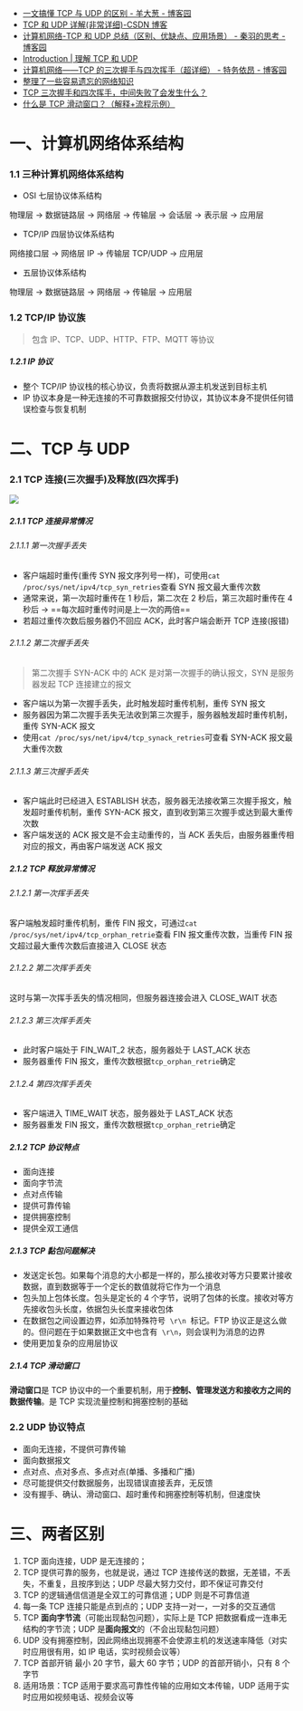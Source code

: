 - [一文搞懂 TCP 与 UDP 的区别 - 羊大葱 - 博客园](https://www.cnblogs.com/lishanyang/p/14889858.html)
- [TCP 和 UDP 详解(非常详细)-CSDN 博客](https://blog.csdn.net/hansionz/article/details/86435127)
- [计算机网络-TCP 和 UDP 总结（区别、优缺点、应用场景） - 秦羽的思考 - 博客园](https://www.cnblogs.com/xuwc/p/14023038.html)
- [Introduction | 理解 TCP 和 UDP](https://jerryc8080.gitbook.io/understand-tcp-and-udp)
- [计算机网络——TCP 的三次握手与四次挥手（超详细） - 特务依昂 - 博客园](https://www.cnblogs.com/tuyang1129/p/12435772.html)
- [整理了一些容易遗忘的网络知识](https://mp.weixin.qq.com/s/dASphKuVL1DhB9-Lhrc89g)
- [TCP 三次握手和四次挥手，中间失败了会发生什么？](https://zhuanlan.zhihu.com/p/557759425)
- [什么是 TCP 滑动窗口？（解释+流程示例）](https://blog.csdn.net/qq_46631497/article/details/137253124)

# 一、计算机网络体系结构

### 1.1 三种计算机网络体系结构

- OSI 七层协议体系结构

物理层 -> 数据链路层 -> 网络层 -> 传输层 -> 会话层 -> 表示层 -> 应用层

- TCP/IP 四层协议体系结构

网络接口层 -> 网络层 IP -> 传输层 TCP/UDP -> 应用层

- 五层协议体系结构

物理层 -> 数据链路层 -> 网络层 -> 传输层 -> 应用层

### 1.2 TCP/IP 协议族

> 包含 IP、TCP、UDP、HTTP、FTP、MQTT 等协议

##### 1.2.1 IP 协议

- 整个 TCP/IP 协议栈的核心协议，负责将数据从源主机发送到目标主机
- IP 协议本身是一种无连接的不可靠数据报交付协议，其协议本身不提供任何错误检查与恢复机制

# 二、TCP 与 UDP

### 2.1 TCP 连接(三次握手)及释放(四次挥手)

![](https://gitee.com/huihut/interview/raw/master/images/TCP-transport-connection-management.png)

##### 2.1.1 TCP 连接异常情况

###### 2.1.1.1 第一次握手丢失

- 客户端超时重传(重传 SYN 报文序列号一样)，可使用`cat /proc/sys/net/ipv4/tcp_syn_retries`查看 SYN 报文最大重传次数
- 通常来说，第一次超时重传在 1 秒后，第二次在 2 秒后，第三次超时重传在 4 秒后 -> ==每次超时重传时间是上一次的两倍==
- 若超过重传次数后服务器仍不回应 ACK，此时客户端会断开 TCP 连接(报错)

###### 2.1.1.2 第二次握手丢失

> 第二次握手 SYN-ACK 中的 ACK 是对第一次握手的确认报文，SYN 是服务器发起 TCP 连接建立的报文

- 客户端以为第一次握手丢失，此时触发超时重传机制，重传 SYN 报文
- 服务器因为第二次握手丢失无法收到第三次握手，服务器触发超时重传机制，重传 SYN-ACK 报文
- 使用`cat /proc/sys/net/ipv4/tcp_synack_retries`可查看 SYN-ACK 报文最大重传次数

###### 2.1.1.3 第三次握手丢失

- 客户端此时已经进入 ESTABLISH 状态，服务器无法接收第三次握手报文，触发超时重传机制，重传 SYN-ACK 报文，直到收到第三次握手或达到最大重传次数
- 客户端发送的 ACK 报文是不会主动重传的，当 ACK 丢失后，由服务器重传相对应的报文，再由客户端发送 ACK 报文

##### 2.1.2 TCP 释放异常情况

###### 2.1.2.1 第一次挥手丢失

客户端触发超时重传机制，重传 FIN 报文，可通过`cat /proc/sys/net/ipv4/tcp_orphan_retrie`查看 FIN 报文重传次数，当重传 FIN 报文超过最大重传次数后直接进入 CLOSE 状态

###### 2.1.2.2 第二次挥手丢失

这时与第一次挥手丢失的情况相同，但服务器连接会进入 CLOSE_WAIT 状态

###### 2.1.2.3 第三次挥手丢失

- 此时客户端处于 FIN_WAIT_2 状态，服务器处于 LAST_ACK 状态
- 服务器重传 FIN 报文，重传次数根据`tcp_orphan_retrie`确定

###### 2.1.2.4 第四次挥手丢失

- 客户端进入 TIME_WAIT 状态，服务器处于 LAST_ACK 状态
- 服务器重发 FIN 报文，重传次数根据`tcp_orphan_retrie`确定

##### 2.1.2 TCP 协议特点

- 面向连接
- 面向字节流
- 点对点传输
- 提供可靠传输
- 提供拥塞控制
- 提供全双工通信

##### 2.1.3 TCP 黏包问题解决

- 发送定长包。如果每个消息的大小都是一样的，那么接收对等方只要累计接收数据，直到数据等于一个定长的数值就将它作为一个消息
- 包头加上包体长度。包头是定长的 4 个字节，说明了包体的长度。接收对等方先接收包头长度，依据包头长度来接收包体
- 在数据包之间设置边界，如添加特殊符号  `\r\n`  标记。FTP 协议正是这么做的。但问题在于如果数据正文中也含有  `\r\n`，则会误判为消息的边界
- 使用更加复杂的应用层协议

##### 2.1.4 TCP 滑动窗口

**滑动窗口**是 TCP 协议中的一个重要机制，用于**控制、管理发送方和接收方之间的数据传输**。是 TCP 实现流量控制和拥塞控制的基础

### 2.2 UDP 协议特点

- 面向无连接，不提供可靠传输
- 面向数据报文
- 点对点、点对多点、多点对点(单播、多播和广播)
- 尽可能提供交付数据服务，出现错误直接丢弃，无反馈
- 没有握手、确认、滑动窗口、超时重传和拥塞控制等机制，但速度快

# 三、两者区别

1. TCP 面向连接，UDP 是无连接的；
2. TCP 提供可靠的服务，也就是说，通过 TCP 连接传送的数据，无差错，不丢失，不重复，且按序到达；UDP 尽最大努力交付，即不保证可靠交付
3. TCP 的逻辑通信信道是全双工的可靠信道；UDP 则是不可靠信道
4. 每一条 TCP 连接只能是点到点的；UDP 支持一对一，一对多的交互通信
5. TCP **面向字节流**（可能出现黏包问题），实际上是 TCP 把数据看成一连串无结构的字节流；UDP 是**面向报文**的（不会出现黏包问题）
6. UDP 没有拥塞控制，因此网络出现拥塞不会使源主机的发送速率降低（对实时应用很有用，如 IP 电话，实时视频会议等）
7. TCP 首部开销 最小 20 字节，最大 60 字节；UDP 的首部开销小，只有 8 个字节
8. 适用场景：TCP 适用于要求高可靠性传输的应用如文本传输，UDP 适用于实时应用如视频电话、视频会议等
